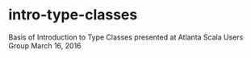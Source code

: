 # intro-type-classes
Basis of Introduction to Type Classes presented at Atlanta Scala Users Group March 16, 2016

